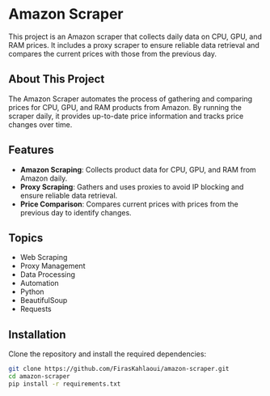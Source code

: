 # Amazon Scraper

This project is an Amazon scraper that collects daily data on CPU, GPU, and RAM prices. It includes a proxy scraper to ensure reliable data retrieval and compares the current prices with those from the previous day.

## About This Project

The Amazon Scraper automates the process of gathering and comparing prices for CPU, GPU, and RAM products from Amazon. By running the scraper daily, it provides up-to-date price information and tracks price changes over time.

## Features

- **Amazon Scraping**: Collects product data for CPU, GPU, and RAM from Amazon daily.
- **Proxy Scraping**: Gathers and uses proxies to avoid IP blocking and ensure reliable data retrieval.
- **Price Comparison**: Compares current prices with prices from the previous day to identify changes.

## Topics

- Web Scraping
- Proxy Management
- Data Processing
- Automation
- Python
- BeautifulSoup
- Requests

## Installation

Clone the repository and install the required dependencies:

```bash
git clone https://github.com/FirasKahlaoui/amazon-scraper.git
cd amazon-scraper
pip install -r requirements.txt
